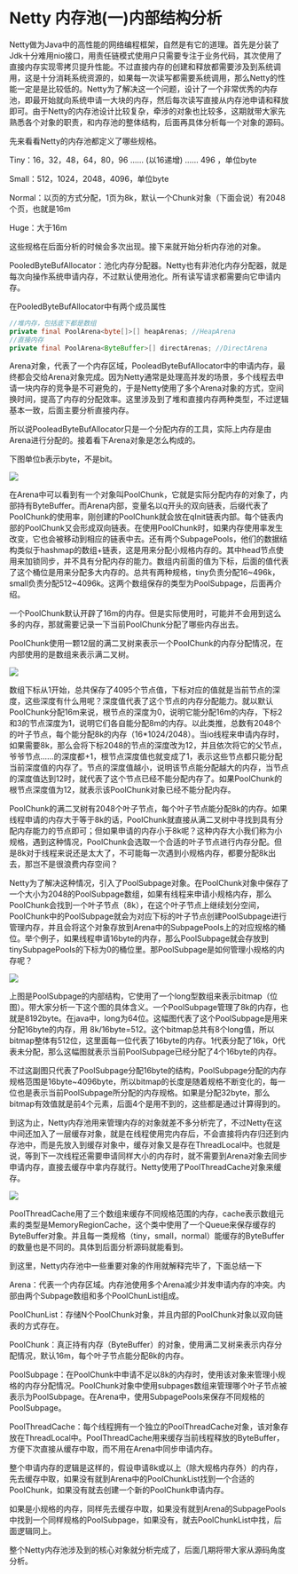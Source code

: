 # Netty 内存池(一)内部结构分析

Netty做为Java中的高性能的网络编程框架，自然是有它的道理。首先是分装了Jdk十分难用nio接口，用责任链模式使用户只需要专注于业务代码，其次使用了直接内存实现零拷贝提升性能。不过直接内存的创建和释放都需要涉及到系统调用，这是十分消耗系统资源的，如果每一次读写都需要系统调用，那么Netty的性能一定是是比较低的。Netty为了解决这一个问题，设计了一个非常优秀的内存池，即最开始就向系统申请一大块的内存，然后每次读写直接从内存池申请和释放即可。由于Netty的内存池设计比较复杂，牵涉的对象也比较多，这期就带大家先熟悉各个对象的职责，和内存池的整体结构，后面再具体分析每一个对象的源码。

先来看看Netty的内存池都定义了哪些规格。

Tiny：16，32，48，64，80，96 ...... (以16递增) ...... 496 ，单位byte

Small：512，1024，2048，4096，单位byte

Normal：以页的方式分配，1页为8k，默认一个Chunk对象（下面会说）有2048个页，也就是16m

Huge：大于16m

这些规格在后面分析的时候会多次出现。接下来就开始分析内存池的对象。

PooledByteBufAllocator：池化内存分配器。Netty也有非池化内存分配器，就是每次向操作系统申请内存，不过默认使用池化。所有读写请求都需要向它申请内存。

在PooledByteBufAllocator中有两个成员属性

```java
//堆内存，包括底下都是数组
private final PoolArena<byte[]>[] heapArenas; //HeapArena
//直接内存
private final PoolArena<ByteBuffer>[] directArenas; //DirectArena
```

Arena对象，代表了一个内存区域，PooleadByteBufAllocator中的申请内存，最终都会交给Arena对象完成。因为Netty通常是处理高并发的场景，多个线程去申请一块内存的竞争是不可避免的，于是Netty使用了多个Arena对象的方式，空间换时间，提高了内存的分配效率。这里涉及到了堆和直接内存两种类型，不过逻辑基本一致，后面主要分析直接内存。

所以说PooleadByteBufAllocator只是一个分配内存的工具，实际上内存是由Arena进行分配的。接着看下Arena对象是怎么构成的。

下图单位b表示byte，不是bit。

![](C:\Users\HYWYZ\Desktop\面试资料\源码\Netty\笔记\内存池\Arena结构.png)

在Arena中可以看到有一个对象叫PoolChunk，它就是实际分配内存的对象了，内部持有ByteBuffer。而Arena内部，变量名以q开头的双向链表，后缀代表了PoolChunk的使用率，刚创建的PoolChunk就会放在qInit链表内部。每个链表内部的PoolChunk又会形成双向链表。在使用PoolChunk时，如果内存使用率发生改变，它也会被移动到相应的链表中去。还有两个SubpagePools，他们的数据结构类似于hashmap的数组+链表，这是用来分配小规格内存的。其中head节点使用来加锁同步，并不具有分配内存的能力。数组内前面的值为下标，后面的值代表了这个桶位是用来分配多大内存的。总共有两种规格，tiny负责分配16~496k，small负责分配512~4096k。这两个数组保存的类型为PoolSubpage，后面再介绍。

一个PoolChunk默认开辟了16m的内存。但是实际使用时，可能并不会用到这么多的内存，那就需要记录一下当前PoolChunk分配了哪些内存出去。

PoolChunk使用一颗12层的满二叉树来表示一个PoolChunk的内存分配情况，在内部使用的是数组来表示满二叉树。

 ![](C:\Users\HYWYZ\Desktop\面试资料\源码\Netty\笔记\内存池\PoolChunk满二叉树.png)

数组下标从1开始，总共保存了4095个节点值，下标对应的值就是当前节点的深度，这些深度有什么用呢？深度值代表了这个节点的内存分配能力。就以默认PoolChunk分配16m来说，根节点的深度为0，说明它能分配16m的内存，下标2和3的节点深度为1，说明它们各自能分配8m的内存。以此类推，总数有2048个的叶子节点，每个能分配8k的内存（16*1024/2048）。当io线程来申请内存时，如果需要8k，那么会将下标2048的节点的深度改为12，并且依次将它的父节点，爷爷节点......的深度都+1，根节点深度值也就变成了1，表示这些节点都只能分配当前深度值的内存了。节点的深度值越小，说明该节点能分配越大的内存，当节点的深度值达到12时，就代表了这个节点已经不能分配内存了。如果PoolChunk的根节点深度值为12，就表示该PoolChunk对象已经不能分配内存。

PoolChunk的满二叉树有2048个叶子节点，每个叶子节点能分配8k的内存。如果线程申请的内存大于等于8k的话，PoolChunk就直接从满二叉树中寻找到具有分配内存能力的节点即可；但如果申请的内存小于8k呢？这种内存大小我们称为小规格，遇到这种情况，PoolChunk会选取一个合适的叶子节点进行内存分配。但是8k对于线程来说还是太大了，不可能每一次遇到小规格内存，都要分配8k出去，那岂不是很浪费内存空间？

Netty为了解决这种情况，引入了PoolSubpage对象。在PoolChunk对象中保存了一个大小为2048的PoolSubpage数组，如果有线程来申请小规格内存，那么PoolChunk会找到一个叶子节点（8k），在这个叶子节点上继续划分空间，PoolChunk中的PoolSubpage就会为对应下标的叶子节点创建PoolSubpage进行管理内存，并且会将这个对象存放到Arena中的SubpagePools上的对应规格的桶位。举个例子，如果线程申请16byte的内存，那么PoolSubpage就会存放到tinySubpagePools的下标为0的桶位里。那PoolSubpage是如何管理小规格的内存呢？

![](C:\Users\HYWYZ\Desktop\面试资料\源码\Netty\笔记\内存池\PoolSubpage结构.png)

上图是PoolSubpage的内部结构，它使用了一个long型数组来表示bitmap（位图）。带大家分析一下这个图的具体含义。一个PoolSubpage管理了8k的内存，也就是8192byte。在java中，long为64位。这幅图代表了这个PoolSubpage是用来分配16byte的内存，用 8k/16byte=512。这个bitmap总共有8个long值，所以bitmap整体有512位，这里面每一位代表了16byte的内存。1代表分配了16k，0代表未分配，那么这幅图就表示当前PoolSubpage已经分配了4个16byte的内存。

不过这副图只代表了PoolSubpage分配16byte的结构，PoolSubpage分配的内存规格范围是16byte~4096byte，所以bitmap的长度是随着规格不断变化的，每一位也是表示当前PoolSubpage所分配的内存规格。如果是分配32byte，那么bitmap有效值就是前4个元素，后面4个是用不到的，这些都是通过计算得到的。

到这为止，Netty内存池用来管理内存的对象就差不多分析完了，不过Netty在这中间还加入了一层缓存对象，就是在线程使用完内存后，不会直接将内存归还到内存池中，而是先放入到缓存对象中，缓存对象又是存在ThreadLocal中。也就是说，等到下一次线程还需要申请同样大小的内存时，就不需要到Arena对象去同步申请内存，直接去缓存中拿内存就行。Netty使用了PoolThreadCache对象来缓存。

![](C:\Users\HYWYZ\Desktop\面试资料\源码\Netty\笔记\内存池\PoolThreadCache结构.png)

PoolThreadCache用了三个数组来缓存不同规格范围的内存，cache表示数组元素的类型是MemoryRegionCache，这个类中使用了一个Queue来保存缓存的ByteBuffer对象。并且每一类规格（tiny，small，normal）能缓存的ByteBuffer的数量也是不同的。具体到后面分析源码就能看到。

到这里，Netty内存池中一些重要对象的作用就解释完毕了，下面总结一下

Arena：代表一个内存区域。内存池使用多个Arena减少并发申请内存的冲突。内部由两个Subpage数组和多个PoolChunList组成。

PoolChunList：存储N个PoolChunk对象，并且内部的PoolChunk对象以双向链表的方式存在。

PoolChunk：真正持有内存（ByteBuffer）的对象，使用满二叉树来表示内存分配情况，默认16m，每个叶子节点能分配8k的内存。

PoolSubpage：在PoolChunk中申请不足以8k的内存时，使用该对象来管理小规格的内存分配情况。PoolChunk对象中使用subpages数组来管理哪个叶子节点被表示为PoolSubpage。在Arena中，使用SubpagePools来保存不同规格的PoolSubpage。

PoolThreadCache：每个线程拥有一个独立的PoolThreadCache对象，该对象存放在ThreadLocal中。PoolThreadCache用来缓存当前线程释放的ByteBuffer，方便下次直接从缓存中取，而不用在Arena中同步申请内存。

整个申请内存的逻辑是这样的，假设申请8k或以上（除大规格内存外）的内存，先去缓存中取，如果没有就到Arena中的PoolChunkList找到一个合适的PoolChunk，如果没有就去创建一个新的PoolChunk申请内存。

如果是小规格的内存，同样先去缓存中取，如果没有就到Arena的SubpagePools中找到一个同样规格的PoolSubpage，如果没有，就去PoolChunkList中找，后面逻辑同上。

整个Netty内存池涉及到的核心对象就分析完成了，后面几期将带大家从源码角度分析。